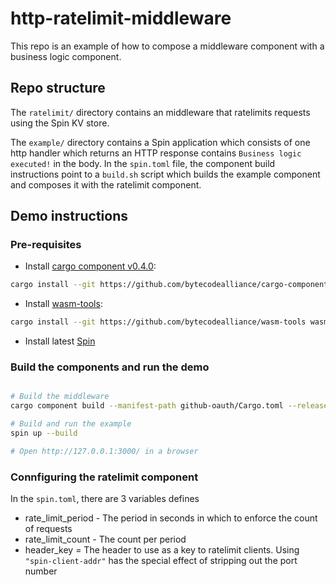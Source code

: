 # http-ratelimit-middleware

This repo is an example of how to compose a middleware component with a business logic component.

## Repo structure

The `ratelimit/` directory contains an middleware that ratelimits requests using the Spin KV store.

The `example/` directory contains a Spin application which consists of one http handler which returns an HTTP response contains `Business logic executed!` in the body. In the `spin.toml` file, the component build instructions point to a `build.sh` script which builds the example component and composes it with the ratelimit component.


## Demo instructions

### Pre-requisites

- Install [cargo component v0.4.0](https://github.com/bytecodealliance/cargo-component):

```bash
cargo install --git https://github.com/bytecodealliance/cargo-component --tag v0.4.0 cargo-component --locked
```

- Install [wasm-tools](https://github.com/bytecodealliance/wasm-tools): 

```bash
cargo install --git https://github.com/bytecodealliance/wasm-tools wasm-tools --locked
```

- Install latest [Spin](https://github.com/fermyon/spin)

### Build the components and run the demo

```bash

# Build the middleware
cargo component build --manifest-path github-oauth/Cargo.toml --release

# Build and run the example
spin up --build

# Open http://127.0.0.1:3000/ in a browser
```

### Connfiguring the ratelimit component

In the `spin.toml`, there are 3 variables defines

- rate_limit_period - The period in seconds in which to enforce the count of requests
- rate_limit_count - The count per period
- header_key = The header to use as a key to ratelimit clients. Using `"spin-client-addr"` has the special effect of stripping out the port number